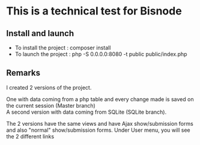# This is a technical test for Bisnode

## Install and launch
* To install the project : composer install
* To launch the project : php -S 0.0.0.0:8080 -t public public/index.php

## Remarks
I created 2 versions of the project.

One with data coming from a php table and every change made is saved on the current session (Master branch)  
A second version with data coming from SQLite (SQLite branch).
   
The 2 versions have the same views and have Ajax show/submission forms and also "normal" show/submission forms.
Under User menu, you will see the 2 different links